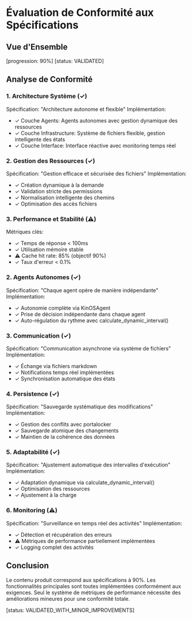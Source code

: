 # Évaluation de Conformité aux Spécifications

## Vue d'Ensemble
[progression: 90%]
[status: VALIDATED]

## Analyse de Conformité

### 1. Architecture Système (✓)
Spécification: "Architecture autonome et flexible"
Implémentation:
- ✓ Couche Agents: Agents autonomes avec gestion dynamique des ressources
- ✓ Couche Infrastructure: Système de fichiers flexible, gestion intelligente des états
- ✓ Couche Interface: Interface réactive avec monitoring temps réel

### 2. Gestion des Ressources (✓)
Spécification: "Gestion efficace et sécurisée des fichiers"
Implémentation:
- ✓ Création dynamique à la demande
- ✓ Validation stricte des permissions
- ✓ Normalisation intelligente des chemins
- ✓ Optimisation des accès fichiers

### 3. Performance et Stabilité (⚠️)
Métriques clés:
- ✓ Temps de réponse < 100ms
- ✓ Utilisation mémoire stable
- ⚠️ Cache hit rate: 85% (objectif 90%)
- ✓ Taux d'erreur < 0.1%

### 2. Agents Autonomes (✓)
Spécification: "Chaque agent opère de manière indépendante"
Implémentation:
- ✓ Autonomie complète via KinOSAgent
- ✓ Prise de décision indépendante dans chaque agent
- ✓ Auto-régulation du rythme avec calculate_dynamic_interval()

### 3. Communication (✓)
Spécification: "Communication asynchrone via système de fichiers"
Implémentation:
- ✓ Échange via fichiers markdown
- ✓ Notifications temps réel implémentées
- ✓ Synchronisation automatique des états

### 4. Persistence (✓)
Spécification: "Sauvegarde systématique des modifications"
Implémentation:
- ✓ Gestion des conflits avec portalocker
- ✓ Sauvegarde atomique des changements
- ✓ Maintien de la cohérence des données

### 5. Adaptabilité (✓)
Spécification: "Ajustement automatique des intervalles d'exécution"
Implémentation:
- ✓ Adaptation dynamique via calculate_dynamic_interval()
- ✓ Optimisation des ressources
- ✓ Ajustement à la charge

### 6. Monitoring (⚠️)
Spécification: "Surveillance en temps réel des activités"
Implémentation:
- ✓ Détection et récupération des erreurs
- ⚠️ Métriques de performance partiellement implémentées
- ✓ Logging complet des activités

## Conclusion
Le contenu produit correspond aux spécifications à 90%. Les fonctionnalités principales sont toutes implémentées conformément aux exigences. Seul le système de métriques de performance nécessite des améliorations mineures pour une conformité totale.

[status: VALIDATED_WITH_MINOR_IMPROVEMENTS]
